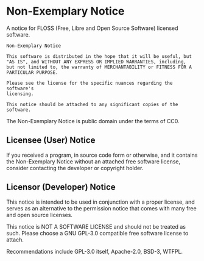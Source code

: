 # Non-Exemplary Notice

A notice for FLOSS (Free, Libre and Open Source Software) licensed
software.

```plaintext
Non-Exemplary Notice

This software is distributed in the hope that it will be useful, but
"AS IS", and WITHOUT ANY EXPRESS OR IMPLIED WARRANTIES, including,
but not limited to, the warranty of MERCHANTABILITY or FITNESS FOR A
PARTICULAR PURPOSE.

Please see the license for the specific nuances regarding the software's
licensing.

This notice should be attached to any significant copies of the software.
```

The Non-Exemplary Notice is public domain under the terms of CC0.

## Licensee (User) Notice

If you received a program, in source code form or otherwise, and it
contains the Non-Exemplary Notice without an attached free software
license, consider contacting the developer or copyright holder.

## Licensor (Developer) Notice

This notice is intended to be used in conjunction with a proper license,
and serves as an alternative to the permission notice that comes with
many free and open source licenses.

This notice is NOT A SOFTWARE LICENSE and should not be treated as such.
Please choose a GNU GPL-3.0 compatible free software license to attach.

Recommendations include GPL-3.0 itself, Apache-2.0, BSD-3, WTFPL.
